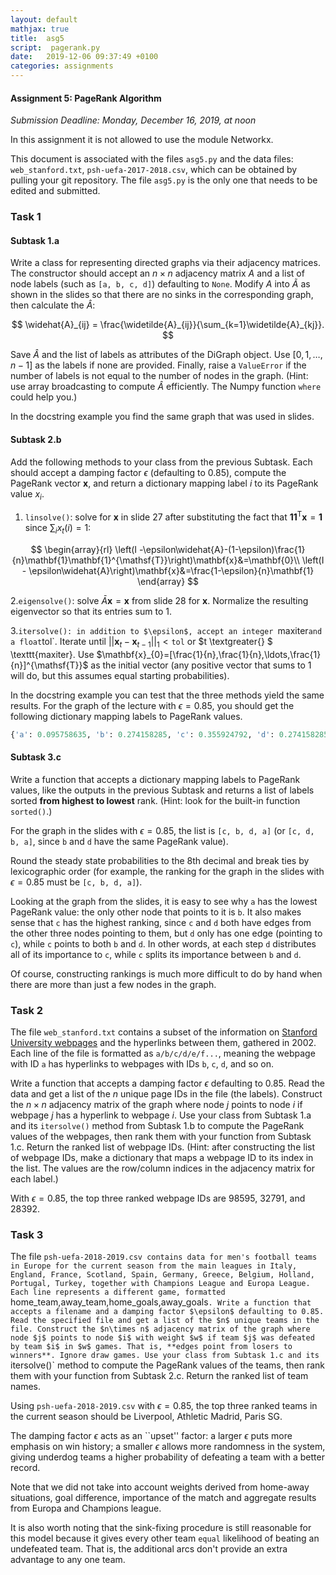```yaml
---
layout: default
mathjax: true
title:  asg5
script:  pagerank.py
date:   2019-12-06 09:37:49 +0100
categories: assignments
---
```


#### Assignment 5: PageRank Algorithm

*Submission Deadline: Monday, December 16, 2019, at noon*


In this assignment it is not allowed to use the module Networkx.


This document is associated with the files `asg5.py` and the data files:
`web_stanford.txt`, `psh-uefa-2017-2018.csv`, which can be obtained by
pulling your git repository. The file `asg5.py` is the only one that
needs to be edited and submitted.


### Task 1

#### Subtask 1.a

Write a class for representing directed graphs via their adjacency
matrices. The constructor should accept an $n\times n$ adjacency
matrix $A$ and a list of node labels (such as `[a, b, c, d]`)
defaulting to `None`. Modify $A$ into $\widetilde{A}$ as
shown in the slides so that there are no sinks in the corresponding
graph, then calculate the $\widehat{A}$:

$$
\widehat{A}_{ij} = \frac{\widetilde{A}_{ij}}{\sum_{k=1}\widetilde{A}_{kj}}.
$$

Save $\widehat{A}$ and the list of labels as attributes of the DiGraph
object. Use
$[0,1,\ldots,n-1]$ as the labels if none are provided. Finally, raise
a `ValueError` if the number of labels is not equal to the number
of nodes in the graph. (Hint: use array broadcasting to compute
$\widehat{A}$ efficiently. The Numpy function `where` could
help you.)

In the docstring example you find the same graph that was used in
slides.

#### Subtask 2.b

Add the following methods to your class from the previous Subtask. Each
should accept a damping factor $\epsilon$ (defaulting to 0.85),
compute the PageRank vector $\mathbf{x}$, and return a dictionary
mapping label $i$ to its PageRank value $x_i$.

1. `linsolve()`: solve for $\mathbf{x}$ in slide 27 after
  substituting the fact that
  $\mathbf{1}\mathbf{1}^{\mathsf{T}}\mathbf{x}=\mathbf{1}$ since
  $\sum_i x_t(i)=1$:

  $$
      \begin{array}{rl}
      \left(I -\epsilon\widehat{A}-(1-\epsilon)\frac{1}{n}\mathbf{1}\mathbf{1}^{\mathsf{T}}\right)\mathbf{x}&=\mathbf{0}\\
      \left(I - \epsilon\widehat{A}\right)\mathbf{x}&=\frac{1-\epsilon}{n}\mathbf{1}
      \end{array}
  $$

2.`eigensolve()`: solve $\bar{A}\mathbf{x} = \mathbf{x}$ from
  slide 28 for $\mathbf{x}$. Normalize the resulting eigenvector so that
  its entries sum to $1$.

3.`itersolve(): in addition to $\epsilon$, accept an
  integer `maxiter` and a float `tol`. Iterate until
  $||\mathbf{x}_t - \mathbf{x}_{t-1}||_1 < \texttt{tol}$ or
  $t \textgreater{} $ \texttt{maxiter}.
  Use $\mathbf{x}_{0}=[\frac{1}{n},\frac{1}{n},\ldots,\frac{1}{n}]^{\mathsf{T}}$
  as the initial vector (any positive vector that sums to $1$ will do,
  but this assumes equal starting probabilities).


In the docstring example you can test that the three methods yield the
same results. For the graph of the lecture with $\epsilon=0.85$, you
should get the following dictionary mapping labels to PageRank values.

```python
{'a': 0.095758635, 'b': 0.274158285, 'c': 0.355924792, 'd': 0.274158285}
```

#### Subtask 3.c

Write a function that accepts a dictionary mapping labels to PageRank
values, like the outputs in the previous Subtask and returns a list of
labels sorted **from highest to lowest** rank. (Hint: look for the
built-in function `sorted()`.)

For the graph in the slides with $\epsilon=0.85$, the list is `[c,
b, d, a]` (or `[c, d, b, a]`, since `b` and `d` have the same
PageRank value).

Round the steady state probabilities to the 8th decimal and break ties
by lexicographic order (for example, the ranking for the graph in the
slides with $\epsilon=0.85$ must be `[c, b, d, a]`).

Looking at the graph from the slides, it is easy to see why `a` has the
lowest PageRank value: the only other node that points to it is `b`. It
also makes sense that `c` has the highest ranking, since `c` and `d`
both have edges from the other three nodes pointing to them, but `d`
only has one edge (pointing to `c`), while `c` points to both `b` and
`d`. In other words, at each step `d` distributes all of its importance
to `c`, while `c` splits its importance between `b` and `d`.

Of course, constructing rankings is much more difficult to do by hand
when there are more than just a few nodes in the graph.

### Task 2

The file `web_stanford.txt` contains a subset of the information on
[Stanford University webpages](http://snap.stanford.edu/data/web-Stanford.html)
and the hyperlinks between them, gathered in 2002.  Each line of the
file is formatted as `a/b/c/d/e/f...`, meaning the webpage with
ID `a` has hyperlinks to webpages with IDs `b`, `c`, `d`, and so on.

Write a function that accepts a damping factor $\epsilon$ defaulting
to 0.85. Read the data and get a list of the $n$ unique page IDs in
the file (the labels). Construct the $n\times n$ adjacency matrix of
the graph where node $j$ points to node $i$ if webpage $j$ has a
hyperlink to webpage $i$. Use your class from Subtask 1.a and its
`itersolve()` method from Subtask 1.b to compute the PageRank
values of the webpages, then rank them with your function from Subtask
1.c. Return the ranked list of webpage IDs. (Hint: after constructing
the list of webpage IDs, make a dictionary that maps a webpage ID to its
index in the list. The values are the row/column indices in the
adjacency matrix for each label.)

With $\epsilon=0.85$, the top three ranked webpage IDs are $98595$,
$32791$, and $28392$.

### Task 3

The file `psh-uefa-2018-2019.csv contains data for men's football teams
in Europe for the current season from the main leagues in Italy,
England, France, Scotland, Spain, Germany, Greece, Belgium, Holland,
Portugal, Turkey, together with Champions League and Europa League. Each
line represents a different game, formatted
`home_team,away_team,home_goals,away_goals`. Write a function that
accepts a filename and a damping factor $\epsilon$ defaulting to
0.85. Read the specified file and get a list of the $n$ unique teams in
the file. Construct the $n\times n$ adjacency matrix of the graph where
node $j$ points to node $i$ with weight $w$ if team $j$ was defeated by
team $i$ in $w$ games. That is, **edges point from losers to
winners**. Ignore draw games. Use your class from Subtask 1.c and its
`itersolve()` method to compute the PageRank values of the teams,
then rank them with your function from Subtask 2.c. Return the ranked
list of team names.

Using `psh-uefa-2018-2019.csv` with $\epsilon=0.85$,
the top three ranked teams in the current season should be
Liverpool, Athletic Madrid, Paris SG.

The damping factor $\epsilon$ acts as an ``upset'' factor: a
larger $\epsilon$ puts more emphasis on win history; a
smaller $\epsilon$ allows more randomness in the system, giving
underdog teams a higher probability of defeating a team with a better
record.

Note that we did not take into account weights derived from home-away
situations, goal difference, importance of the match and aggregate
results from Europa and Champions league.

It is also worth noting that the sink-fixing procedure is still
reasonable for this model because it gives every other team
`equal` likelihood of beating an undefeated team. That is, the
additional arcs don't provide an extra advantage to any one team.


